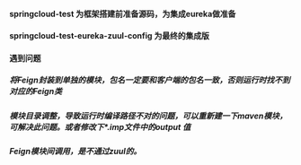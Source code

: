 #### springcloud-test 为框架搭建前准备源码，为集成eureka做准备 
#### springcloud-test-eureka-zuul-config  为最终的集成版

#### 遇到问题
##### 将Feign封装到单独的模块，包名一定要和客户端的包名一致，否则运行时找不到对应的Feign类
##### 模块目录调整，导致运行时编译路径不对的问题，可以重新建一下maven模块，可解决此问题。或者修改下*.imp文件中的output 值
##### Feign模块间调用，是不通过zuul的。